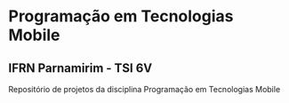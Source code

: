 # Programação em Tecnologias Mobile 
## IFRN Parnamirim - TSI 6V

Repositório de projetos da disciplina Programação em Tecnologias Mobile
